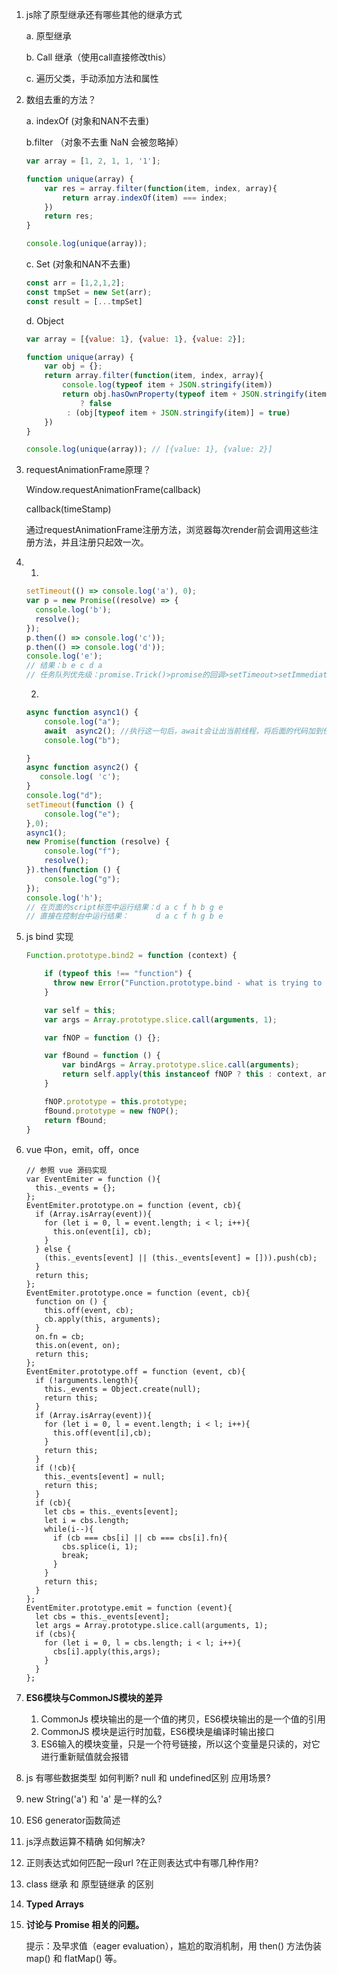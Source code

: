 1. js除了原型继承还有哪些其他的继承方式 

   a. 原型继承

   b. Call 继承（使用call直接修改this）

   c. 遍历父类，手动添加方法和属性

2. 数组去重的方法？ 

   a. indexOf  (对象和NAN不去重)

   b.filter （对象不去重 NaN 会被忽略掉）

   ```js
   var array = [1, 2, 1, 1, '1'];
   
   function unique(array) {
       var res = array.filter(function(item, index, array){
           return array.indexOf(item) === index;
       })
       return res;
   }
   
   console.log(unique(array));
   ```

   c. Set (对象和NAN不去重)

   ```js
   const arr = [1,2,1,2];
   const tmpSet = new Set(arr);
   const result = [...tmpSet]
   ```

   d. Object

   ```js
   var array = [{value: 1}, {value: 1}, {value: 2}];
   
   function unique(array) {
       var obj = {};
       return array.filter(function(item, index, array){
           console.log(typeof item + JSON.stringify(item))
           return obj.hasOwnProperty(typeof item + JSON.stringify(item)) 
               ? false 
           	: (obj[typeof item + JSON.stringify(item)] = true)
       })
   }
   
   console.log(unique(array)); // [{value: 1}, {value: 2}]
   
   ```

3. requestAnimationFrame原理？

   Window.requestAnimationFrame(callback)

   callback(timeStamp<DOMHighResTimeStamp>)

   通过requestAnimationFrame注册方法，浏览器每次render前会调用这些注册方法，并且注册只起效一次。

4. 1) 

   ```js
   setTimeout(() => console.log('a'), 0);
   var p = new Promise((resolve) => {
     console.log('b');
     resolve();
   });
   p.then(() => console.log('c'));
   p.then(() => console.log('d'));
   console.log('e');
   // 结果：b e c d a
   // 任务队列优先级：promise.Trick()>promise的回调>setTimeout>setImmediate
   ```

   2)

   ```js
   async function async1() {
       console.log("a");
       await  async2(); //执行这一句后，await会让出当前线程，将后面的代码加到任务队列中，然后继续执行函数后面的同步代码
       console.log("b");
   
   }
   async function async2() {
      console.log( 'c');
   }
   console.log("d");
   setTimeout(function () {
       console.log("e");
   },0);
   async1();
   new Promise(function (resolve) {
       console.log("f");
       resolve();
   }).then(function () {
       console.log("g");
   });
   console.log('h');
   // 在页面的script标签中运行结果：d a c f h b g e
   // 直接在控制台中运行结果：      d a c f h g b e
   
   ```

5. js bind 实现

   ```js
   Function.prototype.bind2 = function (context) {
   
       if (typeof this !== "function") {
         throw new Error("Function.prototype.bind - what is trying to be bound is not callable");
       }
   
       var self = this;
       var args = Array.prototype.slice.call(arguments, 1);
   
       var fNOP = function () {};
   
       var fBound = function () {
           var bindArgs = Array.prototype.slice.call(arguments);
           return self.apply(this instanceof fNOP ? this : context, args.concat(bindArgs));
       }
   
       fNOP.prototype = this.prototype;
       fBound.prototype = new fNOP();
       return fBound;
   }
   
   ```

6. vue 中on，emit，off，once

   ```JS
   // 参照 vue 源码实现
   var EventEmiter = function (){
     this._events = {};
   };
   EventEmiter.prototype.on = function (event, cb){
     if (Array.isArray(event)){
       for (let i = 0, l = event.length; i < l; i++){
         this.on(event[i], cb);
       }
     } else {
       (this._events[event] || (this._events[event] = [])).push(cb);
     }
     return this;
   };
   EventEmiter.prototype.once = function (event, cb){
     function on () {
       this.off(event, cb);
       cb.apply(this, arguments);
     }
     on.fn = cb;
     this.on(event, on);
     return this;
   };
   EventEmiter.prototype.off = function (event, cb){
     if (!arguments.length){
       this._events = Object.create(null);
       return this;
     }
     if (Array.isArray(event)){
       for (let i = 0, l = event.length; i < l; i++){
         this.off(event[i],cb);
       }
       return this;
     }
     if (!cb){
       this._events[event] = null;
       return this;
     }
     if (cb){
       let cbs = this._events[event];
       let i = cbs.length;
       while(i--){
         if (cb === cbs[i] || cb === cbs[i].fn){
           cbs.splice(i, 1);
           break;
         }
       }
       return this;
     }
   };
   EventEmiter.prototype.emit = function (event){
     let cbs = this._events[event];
     let args = Array.prototype.slice.call(arguments, 1);
     if (cbs){
       for (let i = 0, l = cbs.length; i < l; i++){
         cbs[i].apply(this,args);
       }
     }
   };
   ```

7. **ES6模块与CommonJS模块的差异** 

   1. CommonJs 模块输出的是一个值的拷贝，ES6模块输出的是一个值的引用
   2. CommonJS 模块是运行时加载，ES6模块是编译时输出接口
   3. ES6输入的模块变量，只是一个符号链接，所以这个变量是只读的，对它进行重新赋值就会报错

8. js 有哪些数据类型 如何判断? null 和 undefined区别 应用场景?

9. new String('a') 和 'a' 是一样的么?

10. ES6 generator函数简述

11. js浮点数运算不精确 如何解决?

12. 正则表达式如何匹配一段url ?在正则表达式中有哪几种作用?

13. class 继承 和 原型链继承 的区别 

14. **Typed Arrays**  

15. **讨论与 Promise 相关的问题。**

    提示：及早求值（eager evaluation），尴尬的取消机制，用 then() 方法伪装 map() 和 flatMap() 等。

 

 

 